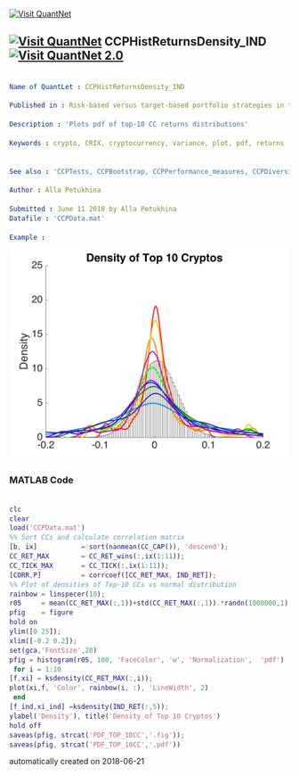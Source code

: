 [<img src="https://github.com/QuantLet/Styleguide-and-FAQ/blob/master/pictures/banner.png" width="888" alt="Visit QuantNet">](http://quantlet.de/)

## [<img src="https://github.com/QuantLet/Styleguide-and-FAQ/blob/master/pictures/qloqo.png" alt="Visit QuantNet">](http://quantlet.de/) **CCPHistReturnsDensity_IND** [<img src="https://github.com/QuantLet/Styleguide-and-FAQ/blob/master/pictures/QN2.png" width="60" alt="Visit QuantNet 2.0">](http://quantlet.de/)

```yaml

Name of QuantLet : CCPHistReturnsDensity_IND

Published in : Risk-based versus target-based portfolio strategies in the cryptocurrency market

Description : 'Plots pdf of top-10 CC returns distributions'

Keywords : crypto, CRIX, cryptocurrency, variance, plot, pdf, returns


See also : 'CCPTests, CCPBootstrap, CCPPerformance_measures, CCPDiversification_measures'

Author : Alla Petukhina

Submitted : June 11 2018 by Alla Petukhina
Datafile : 'CCPData.mat'

Example : 
```

![Picture1](PDF_TOP_10CC.png)

### MATLAB Code
```matlab

clc
clear
load('CCPData.mat')
%% Sort CCs and calculate correlation matrix
[b, ix]           = sort(nanmean(CC_CAP()), 'descend');
CC_RET_MAX        = CC_RET_wins(:,ix(1:11));
CC_TICK_MAX       = CC_TICK(:,ix(1:11));
[CORR,P]          = corrcoef([CC_RET_MAX, IND_RET]);
%% Plot of densities of Top-10 CCs vs normal distribution
rainbow = linspecer(10);
r05     = mean(CC_RET_MAX(:,1))+std(CC_RET_MAX(:,1)).*randn(1000000,1);
pfig    = figure
hold on
ylim([0 25]);
xlim([-0.2 0.2]);
set(gca,'FontSize',20)
pfig = histogram(r05, 100, 'FaceColor', 'w', 'Normalization',  'pdf')
 for i = 1:10
[f,xi] = ksdensity(CC_RET_MAX(:,i));
plot(xi,f, 'Color', rainbow(i, :), 'LineWidth', 2)
 end
[f_ind,xi_ind] =ksdensity(IND_RET(:,5));
ylabel('Density'), title('Density of Top 10 Cryptos')
hold off
saveas(pfig, strcat('PDF_TOP_10CC','.fig'));
saveas(pfig, strcat('PDF_TOP_10CC','.pdf'))
 ```
automatically created on 2018-06-21
